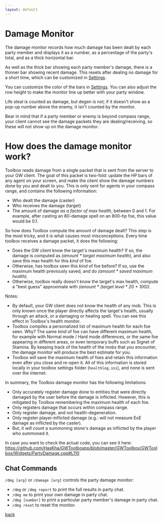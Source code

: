 ```yaml
---
layout: default
---
```


# Damage Monitor
The damage monitor records how much damage has been dealt by each party member and displays it as a number, as a percentage of the party's total, and as a thick horizontal bar.

As well as the thick bar showing each party member's damage, there is a thinner bar showing recent damage. This resets after dealing no damage for a short time, which can be customized in [Settings](settings).

You can customize the color of the bars in [Settings](settings). You can also adjust the row height to make the monitor line up better with your party window.

Life steal is counted as damage, but degen is not; if it doesn't show as a pop-up number above the enemy, it isn't counted by the monitor. 

Bear in mind that if a party member or enemy is beyond compass range, your client cannot see the damage packets they are dealing/receiving, so these will not show up on the damage monitor.


# How does the damage monitor work?

Toolbox reads damage from a single packet that is sent from the server to your GW client. The goal of this packet is two-fold: update the HP bars of any agent on your screen, and make the client show the damage numbers done by you and dealt to you. This is only sent for agents in your compass range, and contains the following information:
* Who dealt the damage (caster)
* Who receives the damage (target)
* The amount of damage *as a factor of max health*, between 0 and 1. For example, after casting an 80-damage spell on an 800-hp foe, this value would be 0.1.
 
So how does Toolbox compute the amount of damage dealt? This step is the most tricky, and it is what causes most misconceptions. Every time toolbox receives a damage packet, it does the following:
 
* Does the GW client know the target's maximum health? If so, the damage is computed as *(amount * target maximum health)*, and also save this max health for this *kind* of foe.
* Otherwise, has toolbox seen this *kind* of foe before? If so, use the maximum health previously saved, and do *(amount * saved maximum health)*.
* Otherwise, toolbox really doesn't know the target's max health, compute a "best guess" approximate with *(amount * (target level * 20 + 100))*.
 
Notes:
* By default, your GW client does not know the health of any mob. This is only known once the player directly affects the target's health, usually through an attack, or a damaging or healing spell. You can see this effect in Toolbox's health monitor.
* Toolbox compiles a personalized list of maximum health for each foe seen. Why? The same *kind* of foe can have different maximum health, for example with Normal mode / Hard mode differences, or the same foe appearing in different areas, or even temporary buffs such as Signet of Stamina. By keeping track of the health of the mobs that *you* encounter, the damage monitor will produce the best estimate for you.
* Toolbox will save the maximum health of foes and retain this information even after you close and re-open it. All of this information is stored locally in your toolbox settings folder (`healthlog.ini`), and none is sent over the internet.
 
In summary, the Toolbox damage monitor has the following limitations:
* Only accurately register damage done to entities that were directly damaged by the user before the damage is inflicted. However, this is mitigated by Toolbox remembering the maximum health of each foe.
* Only registers damage that occurs within compass range.
* Only register damage, and not health-degeneration.
* Only register player-inflicted damage (e.g.: will not measure EoE damage as inflicted by the caster).
* But, it *will* count a summoning stone's damage as inflicted by the player who summoned it.
 
In case you want to check the actual code, you can see it here: https://github.com/HasKha/GWToolboxpp/blob/master/GWToolbox/GWToolbox/Widgets/PartyDamage.cpp#L110

## Chat Commands

`/dmg [arg]` or `/damage [arg]` controls the party damage monitor:
* `/dmg` or `/dmg report` to print the full results in party chat.
* `/dmg me` to print your own damage in party chat.
* `/dmg [number]` to print a particular party member's damage in party chat.
* `/dmg reset` to reset the monitor.

[back](./)
